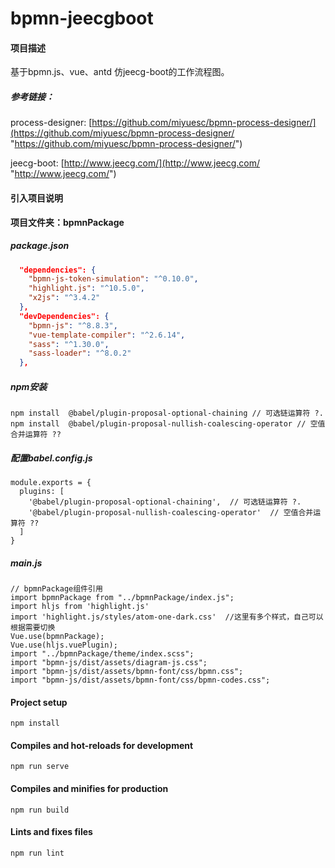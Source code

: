 # bpmn-jeecgboot

#### 项目描述
基于bpmn.js、vue、antd 仿jeecg-boot的工作流程图。
##### 参考链接：
process-designer: [https://github.com/miyuesc/bpmn-process-designer/](https://github.com/miyuesc/bpmn-process-designer/ "https://github.com/miyuesc/bpmn-process-designer/")

jeecg-boot: [http://www.jeecg.com/](http://www.jeecg.com/ "http://www.jeecg.com/")
#### 引入项目说明

**项目文件夹：bpmnPackage**

##### package.json
```json
  "dependencies": {
    "bpmn-js-token-simulation": "^0.10.0",
    "highlight.js": "^10.5.0",
    "x2js": "^3.4.2"
  },
  "devDependencies": {
    "bpmn-js": "^8.8.3",
    "vue-template-compiler": "^2.6.14",
    "sass": "^1.30.0",
    "sass-loader": "^8.0.2"
  },
```


##### npm安装
    npm install  @babel/plugin-proposal-optional-chaining // 可选链运算符 ?.
    npm install  @babel/plugin-proposal-nullish-coalescing-operator // 空值合并运算符 ??

##### 配置babel.config.js
    module.exports = {
      plugins: [
        '@babel/plugin-proposal-optional-chaining',  // 可选链运算符 ?.
        '@babel/plugin-proposal-nullish-coalescing-operator'  // 空值合并运算符 ??
      ]
    }

##### main.js

    // bpmnPackage组件引用
    import bpmnPackage from "../bpmnPackage/index.js";
    import hljs from 'highlight.js'
    import 'highlight.js/styles/atom-one-dark.css'  //这里有多个样式，自己可以根据需要切换
    Vue.use(bpmnPackage);
    Vue.use(hljs.vuePlugin);
    import "../bpmnPackage/theme/index.scss";
    import "bpmn-js/dist/assets/diagram-js.css";
    import "bpmn-js/dist/assets/bpmn-font/css/bpmn.css";
    import "bpmn-js/dist/assets/bpmn-font/css/bpmn-codes.css";

#### Project setup
```
npm install
```

#### Compiles and hot-reloads for development
```
npm run serve
```

#### Compiles and minifies for production
```
npm run build
```

#### Lints and fixes files
```
npm run lint
```